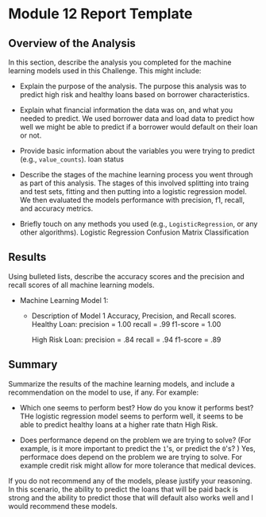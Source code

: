 # Module 12 Report Template

## Overview of the Analysis

In this section, describe the analysis you completed for the machine learning models used in this Challenge. This might include:

* Explain the purpose of the analysis.
    The purpose this analysis was to predict high risk and healthy loans based on borrower characteristics.

* Explain what financial information the data was on, and what you needed to predict.
    We used borrower data and load data to predict how well we might be able to predict if a borrower would default on their loan or not.

* Provide basic information about the variables you were trying to predict (e.g., `value_counts`).
    loan status
* Describe the stages of the machine learning process you went through as part of this analysis.
    The stages of this involved splitting into traing and test sets, fitting and then putting into a logistic regression model. We then evaluated the models performance with precision, f1, recall, and accuracy metrics.

* Briefly touch on any methods you used (e.g., `LogisticRegression`, or any other algorithms).
    Logistic Regression
    Confusion Matrix
    Classification

## Results

Using bulleted lists, describe the accuracy scores and the precision and recall scores of all machine learning models.

* Machine Learning Model 1:
    * Description of Model 1 Accuracy, Precision, and Recall scores.
        Healthy Loan:
            precision = 1.00
            recall  = .99
            f1-score = 1.00   
        
        High Risk Loan:
            precision = .84
            recall  = .94
            f1-score = .89

## Summary

Summarize the results of the machine learning models, and include a recommendation on the model to use, if any. For example:

* Which one seems to perform best? How do you know it performs best?
    THe logistic regression model seems to perform well, it seems to be able to predict healthy loans at a higher rate thatn High Risk. 

* Does performance depend on the problem we are trying to solve? (For example, is it more important to predict the `1`'s, or predict the `0`'s? )
        Yes, performace does depend on the problem we are trying to solve. For example credit risk might allow for more tolerance that medical devices.

If you do not recommend any of the models, please justify your reasoning.
    In this scenario, the ability to predict the loans that will be paid back is strong and the ability to predict those that will default also works well and I would recommend these models.
